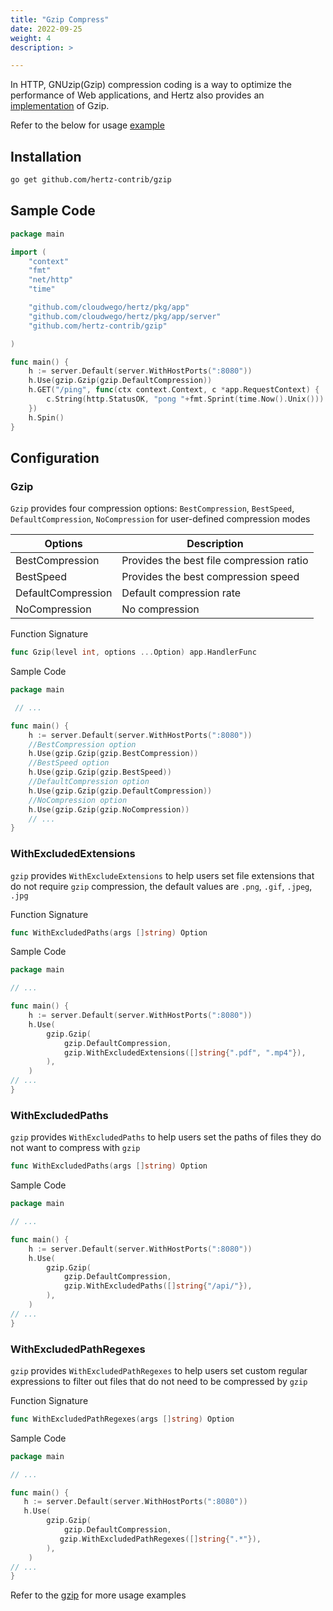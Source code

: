 ```yaml
---
title: "Gzip Compress"
date: 2022-09-25
weight: 4
description: >

---
```


In HTTP, GNUzip(Gzip) compression coding is a way to optimize the performance of Web applications, and Hertz also provides an [implementation](https://github.com/hertz-contrib/gzip) of Gzip.

Refer to the below for usage [example](https://github.com/hertz-contrib/gzip/tree/main/example)



## Installation

```sh
go get github.com/hertz-contrib/gzip
```

## Sample Code
```go
package main

import (
	"context"
	"fmt"
	"net/http"
	"time"

	"github.com/cloudwego/hertz/pkg/app"
	"github.com/cloudwego/hertz/pkg/app/server"
	"github.com/hertz-contrib/gzip"

)

func main() {
	h := server.Default(server.WithHostPorts(":8080"))
	h.Use(gzip.Gzip(gzip.DefaultCompression))
	h.GET("/ping", func(ctx context.Context, c *app.RequestContext) {
		c.String(http.StatusOK, "pong "+fmt.Sprint(time.Now().Unix()))
	})
	h.Spin()
}

```
## Configuration

### Gzip

`Gzip` provides four compression options: `BestCompression`, `BestSpeed`, `DefaultCompression`, `NoCompression` for user-defined compression modes

| Options            | Description                              |
| ------------------ | ---------------------------------------- |
| BestCompression    | Provides the best file compression ratio |
| BestSpeed          | Provides the best compression speed      |
| DefaultCompression | Default compression rate                 |
| NoCompression      | No compression                           |

Function Signature

```go
func Gzip(level int, options ...Option) app.HandlerFunc
```
Sample Code
```go
package main

 // ...

func main() {
	h := server.Default(server.WithHostPorts(":8080"))
    //BestCompression option
	h.Use(gzip.Gzip(gzip.BestCompression))
    //BestSpeed option
    h.Use(gzip.Gzip(gzip.BestSpeed))
    //DefaultCompression option
    h.Use(gzip.Gzip(gzip.DefaultCompression))
    //NoCompression option
    h.Use(gzip.Gzip(gzip.NoCompression))
	// ...
}
```

### WithExcludedExtensions

`gzip` provides `WithExcludeExtensions` to help users set file extensions that do not require `gzip` compression, the default values are `.png`, `.gif`, `.jpeg`, `.jpg`

Function Signature



```go
func WithExcludedPaths(args []string) Option
```

Sample Code

```go
package main

// ...

func main() {
	h := server.Default(server.WithHostPorts(":8080"))
	h.Use(
		gzip.Gzip(
			gzip.DefaultCompression,
			gzip.WithExcludedExtensions([]string{".pdf", ".mp4"}),
		),
	)
// ...
}
```

### WithExcludedPaths

`gzip` provides `WithExcludedPaths` to help users set the paths of files they do not want to compress with `gzip`

```go
func WithExcludedPaths(args []string) Option
```

Sample Code

```go
package main

// ...

func main() {
	h := server.Default(server.WithHostPorts(":8080"))
    h.Use(
		gzip.Gzip(
			gzip.DefaultCompression,
            gzip.WithExcludedPaths([]string{"/api/"}),
		),
	)
// ...
}
```
### WithExcludedPathRegexes

`gzip` provides `WithExcludedPathRegexes` to help users set custom regular expressions to filter out files that do not need to be compressed by `gzip`

Function Signature

```go
func WithExcludedPathRegexes(args []string) Option
```

Sample Code

```go
package main

// ...

func main() {
   h := server.Default(server.WithHostPorts(":8080"))
   h.Use(
		gzip.Gzip(
			gzip.DefaultCompression,
           gzip.WithExcludedPathRegexes([]string{".*"}),
		),
	)
// ...
}
```

Refer to the [gzip](https://github.com/hertz-contrib/gzip) for more usage examples
